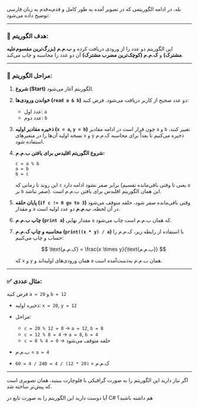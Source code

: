 بله، در ادامه الگوریتمی که در تصویر آمده به طور کامل و قدم‌به‌قدم به زبان فارسی توضیح داده می‌شود:

---

### 📌 هدف الگوریتم:

این الگوریتم دو عدد را از ورودی دریافت کرده و **ب.م.م (بزرگ‌ترین مقسوم‌علیه مشترک)** و **ک.م.م (کوچک‌ترین مضرب مشترک)** آن دو عدد را محاسبه و چاپ می‌کند.

---

### 🔢 مراحل الگوریتم:

1. **شروع (Start)**
   الگوریتم آغاز می‌شود.

2. **خواندن ورودی‌ها (`read a & b`)**
   دو عدد صحیح از کاربر دریافت می‌شود. فرض کنید:

   * عدد اول: `a`
   * عدد دوم: `b`

3. **ذخیره مقادیر اولیه (`x = a`, `y = b`)**
   چون قرار است در ادامه مقادیر `a` و `b` تغییر کنند، نسخه اولیه آن‌ها را در متغیرهای `x` و `y` ذخیره می‌کنیم تا بعداً برای محاسبه ک.م.م استفاده شود.

4. **شروع الگوریتم اقلیدس برای یافتن ب.م.م:**

   ```plaintext
   c = a % b
   a = b
   b = c
   ```

   این روند تا زمانی که `c` برابر صفر نشود ادامه دارد (یعنی تا وقتی باقی‌مانده تقسیم `a` بر `b` صفر نباشد). این همان الگوریتم اقلیدس برای یافتن ب.م.م است.

5. **پایان حلقه (`if c != 0 go to 3`)**
   وقتی باقی‌مانده صفر شود، حلقه متوقف می‌شود و مقدار `a` در آن لحظه، **ب.م.م** دو عدد اولیه است.

6. **چاپ ب.م.م (`print a`)**
   مقدار نهایی `a` که همان ب.م.م است چاپ می‌شود.

7. **محاسبه و چاپ ک.م.م (`print((x * y) / a`)**
   با استفاده از رابطه زیر، ک.م.م را حساب و چاپ می‌کنیم:

   $$
   \text{ک.م.م} = \frac{x \times y}{\text{ب.م.م}}
   $$

   که `x` و `y` همان ورودی‌های اولیه‌اند و `a` همان ب.م.م به‌دست‌آمده است.

---

### ✅ مثال عددی:

فرض کنید `a = 20` و `b = 12`

* ذخیره اولیه: `x = 20`, `y = 12`
* مراحل:

  * `c = 20 % 12 = 8` → `a = 12`, `b = 8`
  * `c = 12 % 8 = 4` → `a = 8`, `b = 4`
  * `c = 8 % 4 = 0` → حلقه متوقف می‌شود
* ب.م.م = `a = 4`
* ک.م.م = `(20 * 12) / 4 = 240 / 4 = 60`

---

اگر نیاز دارید این الگوریتم را به صورت گرافیکی با فلوچارت ببینید، همان تصویری است که پیش‌تر ساخته شد.

آیا دوست دارید این الگوریتم را به صورت تابع در C# هم داشته باشید؟
